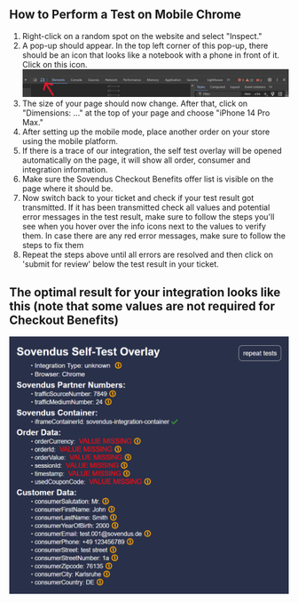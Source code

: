 ## How to Perform a Test on Mobile Chrome

1. Right-click on a random spot on the website and select "Inspect."
2. A pop-up should appear. In the top left corner of this pop-up, there should be an icon that looks like a notebook with a phone in front of it. Click on this icon. ![Mobile symbol image](https://raw.githubusercontent.com/Sovendus-GmbH/Sovendus-Integration-Selftester-Browser-Plugin/main/docs/Mobilesymbol-image.png)
3. The size of your page should now change. After that, click on "Dimensions: ..." at the top of your page and choose "iPhone 14 Pro Max."
4. After setting up the mobile mode, place another order on your store using the mobile platform.
5. If there is a trace of our integration, the self test overlay will be opened automatically on the page, it will show all order, consumer and integration information.
6. Make sure the Sovendus Checkout Benefits offer list is visible on the page where it should be.
7. Now switch back to your ticket and check if your test result got transmitted. If it has been transmitted check all values and potential error messages in the test result, make sure to follow the steps you'll see when you hover over the info icons next to the values to verify them. In case there are any red error messages, make sure to follow the steps to fix them
5. Repeat the steps above until all errors are resolved and then click on 'submit for review' below the test result in your ticket.

## The optimal result for your integration looks like this (note that some values are not required for Checkout Benefits)

![CB image](https://raw.githubusercontent.com/Sovendus-GmbH/Sovendus-Integration-Selftester-Browser-Plugin/main/docs/CheckoutBenefits.png)